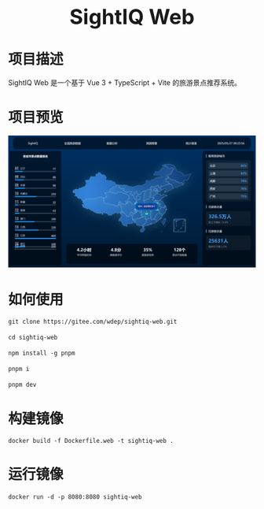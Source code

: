 <h1 align="center" style="font-size: 3em;">SightIQ Web</h1>

# 项目描述
SightIQ Web 是一个基于 Vue 3 + TypeScript + Vite 的旅游景点推荐系统。

# 项目预览

<img src="./public/demo.png" alt="demo" />

# 如何使用

```
git clone https://gitee.com/wdep/sightiq-web.git

cd sightiq-web

npm install -g pnpm

pnpm i

pnpm dev
```

# 构建镜像

```
docker build -f Dockerfile.web -t sightiq-web .
```

# 运行镜像

```
docker run -d -p 8080:8080 sightiq-web
```
